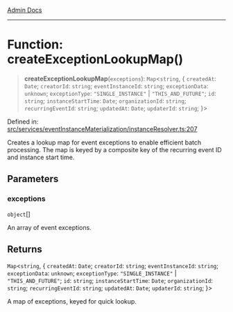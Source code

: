 [Admin Docs](/)

***

# Function: createExceptionLookupMap()

> **createExceptionLookupMap**(`exceptions`): `Map`\<`string`, \{ `createdAt`: `Date`; `creatorId`: `string`; `eventInstanceId`: `string`; `exceptionData`: `unknown`; `exceptionType`: `"SINGLE_INSTANCE"` \| `"THIS_AND_FUTURE"`; `id`: `string`; `instanceStartTime`: `Date`; `organizationId`: `string`; `recurringEventId`: `string`; `updatedAt`: `Date`; `updaterId`: `string`; \}\>

Defined in: [src/services/eventInstanceMaterialization/instanceResolver.ts:207](https://github.com/gautam-divyanshu/talawa-api/blob/84910820371ade6fdca33545b3a0fc1e929731b2/src/services/eventInstanceMaterialization/instanceResolver.ts#L207)

Creates a lookup map for event exceptions to enable efficient batch processing.
The map is keyed by a composite key of the recurring event ID and instance start time.

## Parameters

### exceptions

`object`[]

An array of event exceptions.

## Returns

`Map`\<`string`, \{ `createdAt`: `Date`; `creatorId`: `string`; `eventInstanceId`: `string`; `exceptionData`: `unknown`; `exceptionType`: `"SINGLE_INSTANCE"` \| `"THIS_AND_FUTURE"`; `id`: `string`; `instanceStartTime`: `Date`; `organizationId`: `string`; `recurringEventId`: `string`; `updatedAt`: `Date`; `updaterId`: `string`; \}\>

A map of exceptions, keyed for quick lookup.
